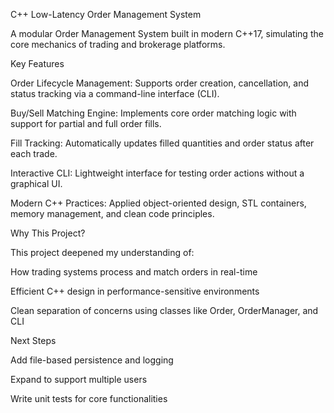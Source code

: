 C++ Low-Latency Order Management System

A modular Order Management System built in modern C++17, simulating the core mechanics of trading and brokerage platforms.

Key Features

Order Lifecycle Management: Supports order creation, cancellation, and status tracking via a command-line interface (CLI).

Buy/Sell Matching Engine: Implements core order matching logic with support for partial and full order fills.

Fill Tracking: Automatically updates filled quantities and order status after each trade.

Interactive CLI: Lightweight interface for testing order actions without a graphical UI.

Modern C++ Practices: Applied object-oriented design, STL containers, memory management, and clean code principles.

 Why This Project?

This project deepened my understanding of:

How trading systems process and match orders in real-time

Efficient C++ design in performance-sensitive environments

Clean separation of concerns using classes like Order, OrderManager, and CLI

Next Steps

Add file-based persistence and logging

Expand to support multiple users

Write unit tests for core functionalities
